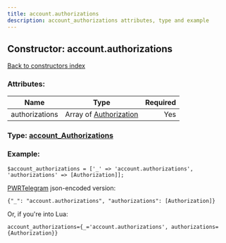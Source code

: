 ```yaml
---
title: account.authorizations
description: account_authorizations attributes, type and example
---
```

## Constructor: account.authorizations  
[Back to constructors index](index.md)



### Attributes:

| Name     |    Type       | Required |
|----------|:-------------:|---------:|
|authorizations|Array of [Authorization](../types/Authorization.md) | Yes|



### Type: [account\_Authorizations](../types/account_Authorizations.md)


### Example:

```
$account_authorizations = ['_' => 'account.authorizations', 'authorizations' => [Authorization]];
```  

[PWRTelegram](https://pwrtelegram.xyz) json-encoded version:

```
{"_": "account.authorizations", "authorizations": [Authorization]}
```


Or, if you're into Lua:  


```
account_authorizations={_='account.authorizations', authorizations={Authorization}}

```


